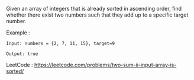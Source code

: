 Given an array of integers that is already sorted in ascending order, find whether there exist two numbers such that they add up to a specific target number.

Example :

```
Input: numbers = {2, 7, 11, 15}, target=9

Output: true
```

LeetCode : https://leetcode.com/problems/two-sum-ii-input-array-is-sorted/